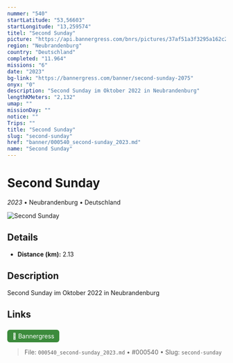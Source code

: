 ```yaml
---
nummer: "540"
startLatitude: "53,56603"
startLongitude: "13,259574"
titel: "Second Sunday"
picture: "https://api.bannergress.com/bnrs/pictures/37af51a3f3295a162c245f325a7e4d61"
region: "Neubrandenburg"
country: "Deutschland"
completed: "11.964"
missions: "6"
date: "2023"
bg-link: "https://bannergress.com/banner/second-sunday-2075"
onyx: "0"
description: "Second Sunday im Oktober 2022 in Neubrandenburg"
lengthKMeters: "2,132"
umap: ""
missionDay: ""
notice: ""
Trips: ""
title: "Second Sunday"
slug: "second-sunday"
href: "banner/000540_second-sunday_2023.md"
name: "Second Sunday"
---
```

# Second Sunday

*2023* • Neubrandenburg • Deutschland

![Second Sunday](https://api.bannergress.com/bnrs/pictures/37af51a3f3295a162c245f325a7e4d61)



## Details
- **Distance (km):** 2.13






## Description
Second Sunday im Oktober 2022 in Neubrandenburg



## Links
<a href="https://bannergress.com/banner/second-sunday-2075" style="display:inline-block;margin:6px 8px 0 0;padding:6px 12px;background:#3c8b3c;color:#fff;text-decoration:none;border-radius:6px;">🔗 Bannergress</a>




> File: `000540_second-sunday_2023.md` • #000540 • Slug: `second-sunday`
